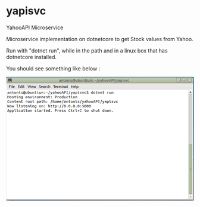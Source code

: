 # yapisvc
YahooAPI Microservice

Microservice implementation on dotnetcore to get Stock values from Yahoo.

Run with "dotnet run", while in the path and in a linux box that has dotnetcore installed.

You should see something like below :

![image](https://github.com/AntCTS/yapisvc/blob/master/img.png?raw=true "yapi")
